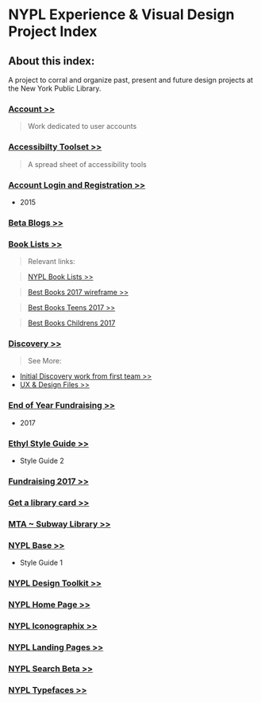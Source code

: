 # NYPL Experience & Visual Design Project Index

## About this index:
A project to corral and organize past, present and future design projects at the New York Public Library.

### [Account >>](https://drive.google.com/open?id=0B6GgKeOxL8IeRWhCU3RSVW5LTzA)
> Work dedicated to user accounts

### [Accessibilty Toolset >>](https://docs.google.com/a/nypl.org/spreadsheets/d/1WhV-AJ6Tb6xF7BxI1RBU0f93KqwV1XlymL6Z4jSykEc/edit?usp=sharing)
> A spread sheet of accessibility tools

### [Account Login and Registration >>](https://drive.google.com/open?id=0B6GgKeOxL8IefjlwTkJYUmxFMnR1RVROMU5jMEFYdXNrQk00RUo1eXFOTlBwVzZrTERBR2s)
 * 2015

### [Beta Blogs >>](https://drive.google.com/drive/folders/0B_L4KDeJ_XcoMTlLVi05YmV3d1E?usp=sharing)

### [Book Lists >>](https://drive.google.com/drive/folders/0B_L4KDeJ_XcoZkw0ak9WMTF0bDQ?usp=sharing)
> Relevant links:

> [NYPL Book Lists >>](https://www.nypl.org/books-music-dvds/recommendations/lists/nypl_mid_manhattan/)

> [Best Books 2017 wireframe >>](https://app.moqups.com/courtneylmcgee/UWrYrdtSFF/edit/page/a366d3e87)

> [Best Books Teens 2017 >>](https://www.nypl.org/books-music-dvds/recommendations/best-books/ya)

> [Best Books Childrens 2017](https://www.nypl.org/books-music-dvds/recommendations/best-books/childrens)

### [Discovery >>](https://drive.google.com/drive/folders/0B_L4KDeJ_XcoM2VzSmNPRVZRcjg?usp=sharing)
  > See More:
  * [Initial Discovery work from first team >>](https://nypl-discovery.github.io/discovery-designs/)
  * [UX & Design Files >>](https://drive.google.com/drive/folders/0B2LQIUUuUDJdNTdPaDYxSTBENEU?usp=sharing)

### [End of Year Fundraising >>](https://drive.google.com/open?id=1uqVks4A6jBx9oJTXDRft9DpfBA5HDA47)
 * 2017

### [Ethyl Style Guide >>](http://ethyl.nypl.org/)
 * Style Guide 2

### [Fundraising 2017 >>](https://app.moqups.com/courtneylmcgee/yIW1Hti5DS/share)

### [Get a library card >>](https://drive.google.com/drive/folders/0B_L4KDeJ_Xcoc1d0dkFPZURKQmM?usp=sharing)

### [MTA ~ Subway Library >>](https://drive.google.com/drive/folders/0B5uAYbtOQBxGNFUySWNaUkc4WXc?usp=sharing)

### [NYPL Base >>](http://nypl.github.io/NYPLBase/styleguide/index.html)
 * Style Guide 1

### [NYPL Design Toolkit >>](https://nypl.github.io/design-toolkit/)

### [NYPL Home Page >>](https://drive.google.com/drive/folders/0B_L4KDeJ_XcoS1g1QTZFM3h1Q2c?usp=sharing)

### [NYPL Iconographix >>](https://drive.google.com/drive/folders/0B_L4KDeJ_XcoOVptcnl6OGM3b0U?usp=sharing)

### [NYPL Landing Pages >>](https://drive.google.com/drive/folders/0B_L4KDeJ_XcoQzIwZUVJZXJPX00?usp=sharing)

### [NYPL Search Beta >>](https://www.nypl.org/searchbeta/cactus/)

### [NYPL Typefaces >>](https://drive.google.com/drive/folders/0B_L4KDeJ_XcobVpuak5HZkt2eE0?usp=sharing)
